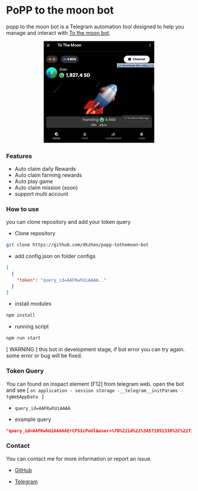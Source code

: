 # PoPP to the moon bot

popp to the moon bot is a Telegram automation tool designed to help you manage and interact with [To the moon bot](https://t.me/PoPPtothemoon_bot/moon?startapp=1370196228).

<p align="center">
  <img src="public/popp.png" alt="popp" width="300"/>
</p>

### Features

- Auto claim daily Rewards
- Auto claim farming rewards
- Auto play game
- Auto claim mission (soon)
- support multi account

### How to use

you can clone repository and add your token query

- Clone repository

```bash
git clone https://github.com/dkzhen/popp-tothemoon-bot
```

- add config.json on folder configs

```json
[
  {
    "token": "query_id=AAFKwhUiAAAA.."
  }
]
```

- install modules

```bash
npm install
```

- running script

```bash
npm run start
```

[ WARNING ] this bot in development stage, if bot error you can try again. some error or bug will be fixed.

### Token Query

You can found on inspact element [F12] from telegram web. open the bot and see [ `on application - session storage -__telegram__initParams - tgWebAppData ` ]

- `query_id=AAFKwhUiAAAA`

- example query

```json
"query_id=AAFKwhUiAAAAAErCFSIcPoUl&user=%7B%22id%22%3A571851338%2C%22first_name%22%3A%22%21Zhen%20%7C%20RG%22%2C%22last_name%22%3A%22%22%2C%22username%22%3A%22dk_zhen%22%2C%22language_code%22%3A%22en%22%2C%22allows_write_to_pm%22%3Atrue%7D&auth_date=1721993224&hash=b5b6ea6964dbd45604d1eb29b1498df6d24b6a6c0a5f1bddf05684d7"
```

### Contact

You can contact me for more information or report an issue.

- [GitHub](https://github.com/dkzhen)

- [Telegram](https://t.me/dk_zhen2)
